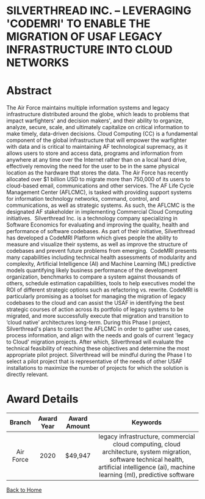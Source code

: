 
SILVERTHREAD INC. – LEVERAGING &#039;CODEMRI&#039; TO ENABLE THE MIGRATION OF USAF LEGACY INFRASTRUCTURE INTO CLOUD NETWORKS
============================================================================================================================

# Abstract


The Air Force maintains multiple information systems and legacy infrastructure distributed around the globe, which leads to problems that impact warfighters' and decision makers', and their ability to organize, analyze, secure, scale, and ultimately capitalize on critical information to make timely, data-driven decisions. Cloud Computing (CC) is a fundamental component of the global infrastructure that will empower the warfighter with data and is critical to maintaining AF technological supremacy, as it allows users to store and access data, programs and information from anywhere at any time over the Internet rather than on a local hard drive, effectively removing the need for the user to be in the same physical location as the hardware that stores the data. The Air Force has recently allocated over $1 billion USD to migrate more than 750,000 of its users to cloud-based email, communications and other services. The AF Life Cycle Management Center (AFLCMC), is tasked with providing support systems for information technology networks, command, control, and communications, as well as strategic systems. As such, the AFLCMC is the designated AF stakeholder in implementing Commercial Cloud Computing initiatives.  Silverthread Inc. is a technology company specializing in Software Economics for evaluating and improving the quality, health and performance of software codebases. As part of their initiative, Silverthread has developed a CodeMRI Platform which gives people the ability to measure and visualize their systems, as well as improve the structure of codebases and prevent future problems from emerging.  CodeMRI presents many capabilities including technical health assessments of modularity and complexity, Artificial Intelligence (AI) and Machine Learning (ML) predictive models quantifying likely business performance of the development organization, benchmarks to compare a system against thousands of others, schedule estimation capabilities, tools to help executives model the ROI of different strategic options such as refactoring vs. rewrite. CodeMRI is particularly promising as a toolset for managing the migration of legacy codebases to the cloud and can assist the USAF in identifying the best strategic courses of action across its portfolio of legacy systems to be migrated, and more successfully execute that migration and transition to ‘cloud native’ architectures long-term. During this Phase I project, Silverthread's plans to contact the AFLCMC in order to gather use cases, process information, and align with the needs and goals of current 'legacy to Cloud' migration projects. After which, Silverthread will evaluate the technical feasibility of reaching these objectives and determine the most appropriate pilot project. Silverthread will be mindful during the Phase I to select a pilot project that is representative of the needs of other USAF installations to maximize the number of projects for which the solution is directly relevant.   

# Award Details

|Branch|Award Year|Award Amount|Keywords|
| :---: | :---: | :---: | :---: |
|Air Force|2020|$49,947|legacy infrastructure, commercial cloud computing, cloud architecture, system migration, software technical health, artificial intelligence (ai), machine learning (ml), predictive software|
  
  


[Back to Home](https://github.com/chrischow/dod_sbir_awards/DJ/#1716)
